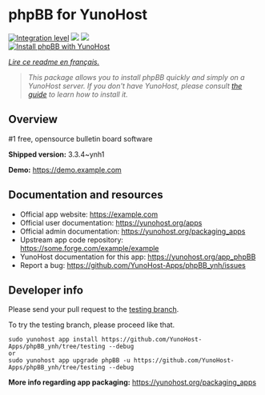 <!--
N.B.: This README was automatically generated by https://github.com/YunoHost/apps/tree/master/tools/README-generator
It shall NOT be edited by hand.
-->

# phpBB for YunoHost

[![Integration level](https://dash.yunohost.org/integration/phpBB.svg)](https://dash.yunohost.org/appci/app/phpBB) ![](https://ci-apps.yunohost.org/ci/badges/phpBB.status.svg) ![](https://ci-apps.yunohost.org/ci/badges/phpBB.maintain.svg)  
[![Install phpBB with YunoHost](https://install-app.yunohost.org/install-with-yunohost.svg)](https://install-app.yunohost.org/?app=phpBB)

*[Lire ce readme en français.](./README_fr.md)*

> *This package allows you to install phpBB quickly and simply on a YunoHost server.
If you don't have YunoHost, please consult [the guide](https://yunohost.org/#/install) to learn how to install it.*

## Overview

#1 free, opensource bulletin board software

**Shipped version:** 3.3.4~ynh1

**Demo:** https://demo.example.com

## Documentation and resources

* Official app website: https://example.com
* Official user documentation: https://yunohost.org/apps
* Official admin documentation: https://yunohost.org/packaging_apps
* Upstream app code repository: https://some.forge.com/example/example
* YunoHost documentation for this app: https://yunohost.org/app_phpBB
* Report a bug: https://github.com/YunoHost-Apps/phpBB_ynh/issues

## Developer info

Please send your pull request to the [testing branch](https://github.com/YunoHost-Apps/phpBB_ynh/tree/testing).

To try the testing branch, please proceed like that.
```
sudo yunohost app install https://github.com/YunoHost-Apps/phpBB_ynh/tree/testing --debug
or
sudo yunohost app upgrade phpBB -u https://github.com/YunoHost-Apps/phpBB_ynh/tree/testing --debug
```

**More info regarding app packaging:** https://yunohost.org/packaging_apps